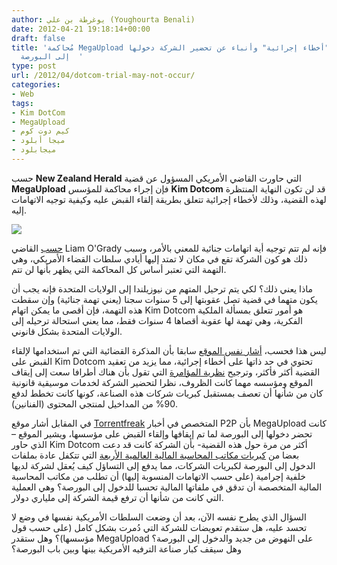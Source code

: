 ```yaml
---
author: يوغرطة بن علي (Youghourta Benali)
date: 2012-04-21 19:18:14+00:00
draft: false
title: 'مُحاكمة MegaUpload قد تُلغى بسبب "أخطاء إجرائية" وأنباء عن تحضير الشركة دخولها
  إلى البورصة  '
type: post
url: /2012/04/dotcom-trial-may-not-occur/
categories:
- Web
tags:
- Kim DotCom
- MegaUpload
- كيم دوت كوم
- ميجا أبلود
- ميجابلود
---
```


حسب **New Zealand Herald** التي حاورت القاضي الأمريكي المسؤول عن قضية **MegaUpload** فإن إجراء محاكمة للمؤسس **Kim Dotcom** قد لن تكون النهاية المنتظرة لهذه القضية، وذلك لأخطاء إجرائية تتعلق بطريقة إلقاء القبض عليه وكيفية توجيه الاتهامات إليه.




[![](https://www.it-scoop.com/wp-content/uploads/2012/04/megaupload-logo.png)
](https://www.it-scoop.com/wp-content/uploads/2012/04/megaupload-logo.png)




[حسب](http://www.nzherald.co.nz/business/news/article.cfm?c_id=3&objectid=10800409) القاضي Liam O'Grady فإنه لم تتم توجيه أية اتهامات جنائية للمعني بالأمر، وسبب ذلك هو كون الشركة تقع في مكان لا تمتد إليها أيادي سلطات القضاء الأمريكي، وهي التهمة التي تعتبر أساس كل المحاكمة التي يظهر بأنها لن تتم.




ماذا يعني ذلك؟ لكي يتم ترحيل المتهم من نيوزيلندا إلى الولايات المتحدة فإنه يجب أن يكون متهما في قضية تصل عقوبتها إلى 5 سنوات سجنا (يعني تهمة جنائية) وإن سقطت هذه التهمة، فإن أقصى ما يمكن اتهام Kim Dotcom هو أمور تتعلق بمسألة الملكية الفكرية، وهي تهمة لها عقوبة أقصاها 4 سنوات فقط، مما يعني استحالة ترحيله إلى الولايات المتحدة بشكل قانوني.




ليس هذا فحسب، [أشار نفس الموقع](http://www.nzherald.co.nz/technology/news/article.cfm?c_id=5&objectid=10792862#cb=fc2f5ef8ef62e2&origin=http%3A%2F%2Fwww.nzherald.co.nz%2Ff215328c26e283a&relation=parent.parent&transport=postmessage&type=resize&height=21&ackData[id]=1&width=90) سابقا بأن المذكرة القضائية التي تم استخدامها لإلقاء القبض على Kim Dotcom تحتوي في حد ذاتها على أخطاء إجرائية، مما يزيد من تعقيد القضية أكثر فأكثر، وترجيح [نظرية المؤامرة](https://www.it-scoop.com/2012/01/megaupload-shutdown/) التي تقول بأن هناك أطرافا سعت إلى إيقاف الموقع ومؤسسه مهما كانت الظروف، نظرا لتحضير الشركة لخدمات موسيقية قانونية كان من شأنها أن تعصف بمستقبل كبريات شركات هذه الصناعة، كونها كانت تخطط لدفع 90% من المداخيل لمنتجي المحتوى (الفنانين).




في المقابل أشار موقع [Torrentfreak](http://torrentfreak.com/megaupload-worked-on-a-multi-billion-dollar-ipo-120417/) المتخصص في أخبار P2P بأن MegaUpload كانت تحضر دخولها إلى البورصة لما تم إيقافها وإلقاء القبض على مؤسسها، ويشير الموقع –الذي حاور Kim Dotcom أكثر من مرة حول هذه القضية- بأن الشركة كانت قد دعت بعضا من [كبريات مكاتب المحاسبة المالية العالمية الأربعة](http://en.wikipedia.org/wiki/Big_Four_(audit_firms)) التي تتكفل عادة بملفات الدخول إلى البورصة لكبريات الشركات، مما يدفع إلى التساؤل كيف يُعقل لشركة لديها خلفية إجرامية (على حسب الاتهامات المنسوبة إليها) أن تطلب من مكاتب المحاسبة المالية المتخصصة أن تدقق في ملفاتها المالية تحسبا للدخول إلى البورصة؟ وهي العملية التي كانت من شأنها أن ترفع قيمة الشركة إلى ملياري دولار.




السؤال الذي يطرح نفسه الآن، بعد أن وضعت السلطات الأمريكية نفسها في وضع لا تحسد عليه، هل ستقدم تعويضات للشركة التي دُمرت بشكل كامل (على حسب قول مؤسسها)؟ وهل ستقدر MegaUpload على النهوض من جديد والدخول إلى البورصة؟ وهل سيقف كبار صناعة الترفيه الأمريكية بينها وبين باب البورصة؟
